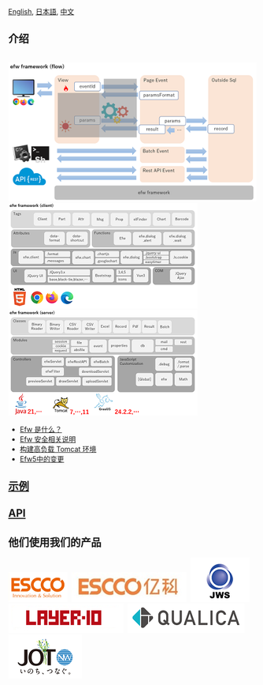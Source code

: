 [English](README.md), [日本語](README_J.md), [中文](README_C.md)

## 介绍

&nbsp;&nbsp;&nbsp;&nbsp;&nbsp;&nbsp;&nbsp;&nbsp;&nbsp;&nbsp;&nbsp;&nbsp;&nbsp;&nbsp;&nbsp;&nbsp;&nbsp;&nbsp;
[![Efw Flow](./docs/img/efw_flow.png)](./docs/img/efw_flow_org.png)<br>
[![Efw Client](./docs/img/efw_client.png)](./docs/img/efw_client_org.png)
[![Efw Server](./docs/img/efw_server.png)](./docs/img/efw_server_org.png)

* [Efw 是什么？](https://efwgrp.github.io/efw5.X/index_c.html)
* [Efw 安全相关说明](https://efwgrp.github.io/efw5.X/security_c.html)
* [构建高负载 Tomcat 环境](https://efwgrp.github.io/efw5.X/highload_c.html)
* [Efw5中的变更](docs/c/changed_in_5.md)


## [示例](https://efwgrp.github.io/efw5.X/samples_c.html)


## [API](https://efwgrp.github.io/efw5.X/c/api.html)


## 他们使用我们的产品

[![ESCCO](docs/img/logos/escco.png)](https://www.escco.co.jp) 
[![YIKE](docs/img/logos/yike.jpg)](https://www.escco.com.cn) 
[![JWTS](docs/img/logos/jwts.png)](https://www.jwts.co.jp) 
[![LAYER10](docs/img/logos/layer10.png)](http://www.layer10.jp/) 
[![QUALICA](docs/img/logos/qualica.png)](https://www.qualica.co.jp/) 
[![JOT](docs/img/logos/jot.png)](https://www.jotnw.or.jp/)